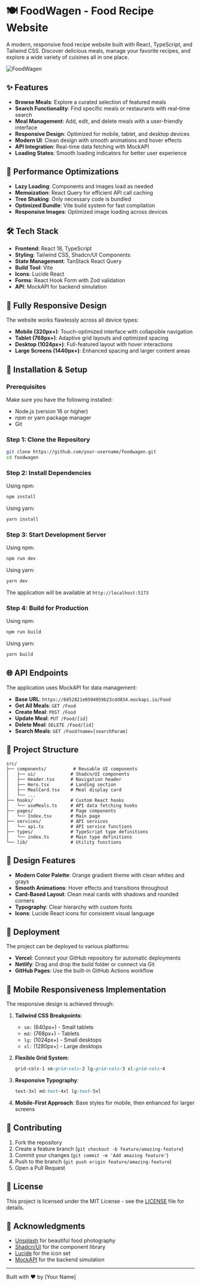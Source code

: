 
# 🍽️ FoodWagen - Food Recipe Website

A modern, responsive food recipe website built with React, TypeScript, and Tailwind CSS. Discover delicious meals, manage your favorite recipes, and explore a wide variety of cuisines all in one place.

![FoodWagen](./public/preview.png)

## ✨ Features

- **Browse Meals**: Explore a curated selection of featured meals
- **Search Functionality**: Find specific meals or restaurants with real-time search
- **Meal Management**: Add, edit, and delete meals with a user-friendly interface
- **Responsive Design**: Optimized for mobile, tablet, and desktop devices
- **Modern UI**: Clean design with smooth animations and hover effects
- **API Integration**: Real-time data fetching with MockAPI
- **Loading States**: Smooth loading indicators for better user experience

## 🚀 Performance Optimizations

- **Lazy Loading**: Components and images load as needed
- **Memoization**: React Query for efficient API call caching
- **Tree Shaking**: Only necessary code is bundled
- **Optimized Bundle**: Vite build system for fast compilation
- **Responsive Images**: Optimized image loading across devices

## 🛠️ Tech Stack

- **Frontend**: React 18, TypeScript
- **Styling**: Tailwind CSS, Shadcn/UI Components
- **State Management**: TanStack React Query
- **Build Tool**: Vite
- **Icons**: Lucide React
- **Forms**: React Hook Form with Zod validation
- **API**: MockAPI for backend simulation

## 📱 Fully Responsive Design

The website works flawlessly across all device types:

- **Mobile (320px+)**: Touch-optimized interface with collapsible navigation
- **Tablet (768px+)**: Adaptive grid layouts and optimized spacing
- **Desktop (1024px+)**: Full-featured layout with hover interactions
- **Large Screens (1440px+)**: Enhanced spacing and larger content areas

## 🔧 Installation & Setup

### Prerequisites

Make sure you have the following installed:
- Node.js (version 16 or higher)
- npm or yarn package manager
- Git

### Step 1: Clone the Repository

```bash
git clone https://github.com/your-username/foodwagen.git
cd foodwagen
```

### Step 2: Install Dependencies

Using npm:
```bash
npm install
```

Using yarn:
```bash
yarn install
```

### Step 3: Start Development Server

Using npm:
```bash
npm run dev
```

Using yarn:
```bash
yarn dev
```

The application will be available at `http://localhost:5173`

### Step 4: Build for Production

Using npm:
```bash
npm run build
```

Using yarn:
```bash
yarn build
```

## 🌐 API Endpoints

The application uses MockAPI for data management:

- **Base URL**: `https://6852821e0594059b23cdd834.mockapi.io/Food`
- **Get All Meals**: `GET /Food`
- **Create Meal**: `POST /Food`
- **Update Meal**: `PUT /Food/[id]`
- **Delete Meal**: `DELETE /Food/[id]`
- **Search Meals**: `GET /Food?name=[searchParam]`

## 📁 Project Structure

```
src/
├── components/          # Reusable UI components
│   ├── ui/             # Shadcn/UI components
│   ├── Header.tsx      # Navigation header
│   ├── Hero.tsx        # Landing section
│   ├── MealCard.tsx    # Meal display card
│   └── ...
├── hooks/              # Custom React hooks
│   └── useMeals.ts     # API data fetching hooks
├── pages/              # Page components
│   └── Index.tsx       # Main page
├── services/           # API services
│   └── api.ts          # API service functions
├── types/              # TypeScript type definitions
│   └── index.ts        # Main type definitions
└── lib/                # Utility functions
```

## 🎨 Design Features

- **Modern Color Palette**: Orange gradient theme with clean whites and grays
- **Smooth Animations**: Hover effects and transitions throughout
- **Card-Based Layout**: Clean meal cards with shadows and rounded corners
- **Typography**: Clear hierarchy with custom fonts
- **Icons**: Lucide React icons for consistent visual language

## 🚀 Deployment

The project can be deployed to various platforms:

- **Vercel**: Connect your GitHub repository for automatic deployments
- **Netlify**: Drag and drop the build folder or connect via Git
- **GitHub Pages**: Use the built-in GitHub Actions workflow

## 📱 Mobile Responsiveness Implementation

The responsive design is achieved through:

1. **Tailwind CSS Breakpoints**:
   - `sm:` (640px+) - Small tablets
   - `md:` (768px+) - Tablets
   - `lg:` (1024px+) - Small desktops
   - `xl:` (1280px+) - Large desktops

2. **Flexible Grid System**:
   ```css
   grid-cols-1 sm:grid-cols-2 lg:grid-cols-3 xl:grid-cols-4
   ```

3. **Responsive Typography**:
   ```css
   text-3xl md:text-4xl lg:text-5xl
   ```

4. **Mobile-First Approach**: Base styles for mobile, then enhanced for larger screens

## 🤝 Contributing

1. Fork the repository
2. Create a feature branch (`git checkout -b feature/amazing-feature`)
3. Commit your changes (`git commit -m 'Add amazing feature'`)
4. Push to the branch (`git push origin feature/amazing-feature`)
5. Open a Pull Request

## 📄 License

This project is licensed under the MIT License - see the [LICENSE](LICENSE) file for details.

## 🙏 Acknowledgments

- [Unsplash](https://unsplash.com) for beautiful food photography
- [Shadcn/UI](https://ui.shadcn.com/) for the component library
- [Lucide](https://lucide.dev/) for the icon set
- [MockAPI](https://mockapi.io/) for the backend simulation

---

Built with ❤️ by [Your Name]
